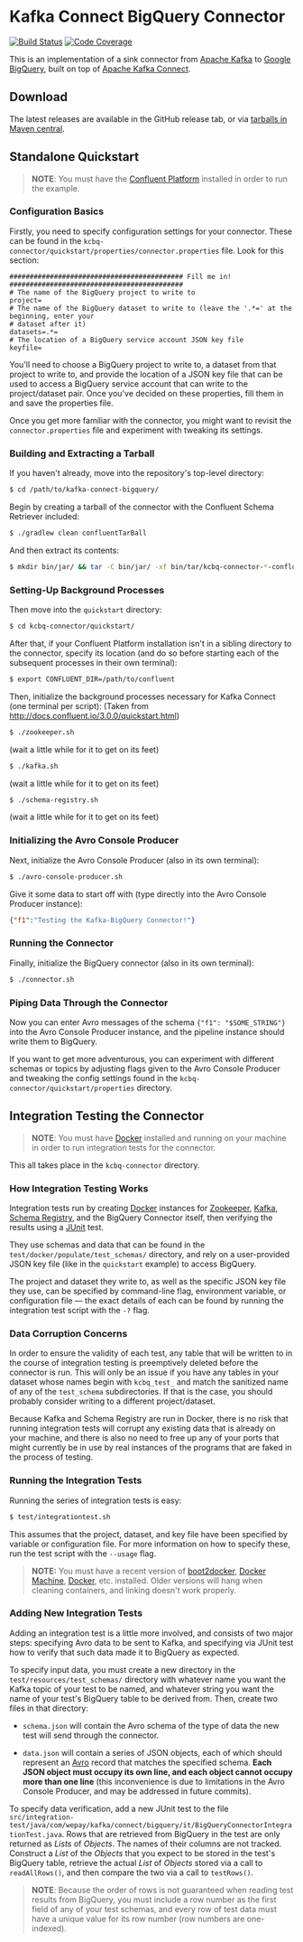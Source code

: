 # Kafka Connect BigQuery Connector

[![Build Status](https://img.shields.io/travis/wepay/kafka-connect-bigquery.svg?style=flat-square)](https://travis-ci.org/wepay/kafka-connect-bigquery)
[![Code Coverage](https://img.shields.io/codecov/c/github/wepay/kafka-connect-bigquery.svg?style=flat-square)](https://codecov.io/gh/wepay/kafka-connect-bigquery)

This is an implementation of a sink connector from [Apache Kafka] to [Google BigQuery], built on top 
of [Apache Kafka Connect].

## Download

The latest releases are available in the GitHub release tab, or via [tarballs in Maven central](http://search.maven.org/#search%7Cga%7C1%7Ca%3A%22kcbq-connector%22).

## Standalone Quickstart

> **NOTE**: You must have the [Confluent Platform] installed in order to run the example.

### Configuration Basics

Firstly, you need to specify configuration settings for your connector. These can be found in the 
`kcbq-connector/quickstart/properties/connector.properties` file. Look for this section:

```plain
########################################### Fill me in! ###########################################
# The name of the BigQuery project to write to
project=
# The name of the BigQuery dataset to write to (leave the '.*=' at the beginning, enter your
# dataset after it)
datasets=.*=
# The location of a BigQuery service account JSON key file
keyfile=
```

You'll need to choose a BigQuery project to write to, a dataset from that project to write to, and
provide the location of a JSON key file that can be used to access a BigQuery service account that
can write to the project/dataset pair. Once you've decided on these properties, fill them in and
save the properties file.

Once you get more familiar with the connector, you might want to revisit the `connector.properties`
file and experiment with tweaking its settings.
   
### Building and Extracting a Tarball

If you haven't already, move into the repository's top-level directory:

```bash
$ cd /path/to/kafka-connect-bigquery/
```

Begin by creating a tarball of the connector with the Confluent Schema Retriever included:

```bash
$ ./gradlew clean confluentTarBall
```

And then extract its contents:

```bash
$ mkdir bin/jar/ && tar -C bin/jar/ -xf bin/tar/kcbq-connector-*-confluent-dist.tar
```

### Setting-Up Background Processes

Then move into the `quickstart` directory:

```bash
$ cd kcbq-connector/quickstart/
```

After that, if your Confluent Platform installation isn't in a sibling directory to the connector, 
specify its location (and do so before starting each of the subsequent processes in their own 
terminal):

```bash
$ export CONFLUENT_DIR=/path/to/confluent
```

Then, initialize the background processes necessary for Kafka Connect (one terminal per script):
(Taken from http://docs.confluent.io/3.0.0/quickstart.html)

```bash
$ ./zookeeper.sh
```

(wait a little while for it to get on its feet)

```bash
$ ./kafka.sh
```

(wait a little while for it to get on its feet)

```bash
$ ./schema-registry.sh
```

(wait a little while for it to get on its feet)

### Initializing the Avro Console Producer

Next, initialize the Avro Console Producer (also in its own terminal):

```bash
$ ./avro-console-producer.sh
```

Give it some data to start off with (type directly into the Avro Console Producer instance):

```json
{"f1":"Testing the Kafka-BigQuery Connector!"}
```

### Running the Connector

Finally, initialize the BigQuery connector (also in its own terminal):

```bash
$ ./connector.sh
```

### Piping Data Through the Connector

Now you can enter Avro messages of the schema `{"f1": "$SOME_STRING"}` into the Avro Console 
Producer instance, and the pipeline instance should write them to BigQuery.

If you want to get more adventurous, you can experiment with different schemas or topics by 
adjusting flags given to the Avro Console Producer and tweaking the config settings found in the 
`kcbq-connector/quickstart/properties` directory.

## Integration Testing the Connector

> **NOTE**: You must have [Docker] installed and running on your machine in order to run integration
tests for the connector.

This all takes place in the `kcbq-connector` directory.

### How Integration Testing Works

Integration tests run by creating [Docker] instances for [Zookeeper], [Kafka], [Schema Registry], 
and the BigQuery Connector itself, then verifying the results using a [JUnit] test.

They use schemas and data that can be found in the `test/docker/populate/test_schemas/` directory, 
and rely on a user-provided JSON key file (like in the `quickstart` example) to access BigQuery.

The project and dataset they write to, as well as the specific JSON key file they use, can be
specified by command-line flag, environment variable, or configuration file — the exact details of
each can be found by running the integration test script with the `-?` flag.

### Data Corruption Concerns

In order to ensure the validity of each test, any table that will be written to in the course of
integration testing is preemptively deleted before the connector is run. This will only be an issue
if you have any tables in your dataset whose names begin with `kcbq_test_` and match the sanitized
name of any of the `test_schema` subdirectories. If that is the case, you should probably consider
writing to a different project/dataset.

Because Kafka and Schema Registry are run in Docker, there is no risk that running integration 
tests will corrupt any existing data that is already on your machine, and there is also no need to 
free up any of your ports that might currently be in use by real instances of the programs that are 
faked in the process of testing.

### Running the Integration Tests

Running the series of integration tests is easy:

```bash
$ test/integrationtest.sh
```

This assumes that the project, dataset, and key file have been specified by variable or 
configuration file. For more information on how to specify these, run the test script with
the `--usage` flag.

> **NOTE:** You must have a recent version of [boot2docker], [Docker Machine], [Docker], etc.
installed. Older versions will hang when cleaning containers, and linking doesn't work properly.

### Adding New Integration Tests

Adding an integration test is a little more involved, and consists of two major steps: specifying
Avro data to be sent to Kafka, and specifying via JUnit test how to verify that such data made 
it to BigQuery as expected.

To specify input data, you must create a new directory in the `test/resources/test_schemas/`
directory with whatever name you want the Kafka topic of your test to be named, and whatever 
string you want the name of your test's BigQuery table to be derived from. Then, create two files 
in that directory:

* `schema.json` will contain the Avro schema of the type of data the new test will send
through the connector.

* `data.json` will contain a series of JSON objects, each of which should represent an [Avro] record 
that matches the specified schema. **Each JSON object must occupy its own line, and each object 
cannot occupy more than one line** (this inconvenience is due to limitations in the Avro 
Console Producer, and may be addressed in future commits).

To specify data verification, add a new JUnit test to the file 
`src/integration-test/java/com/wepay/kafka/connect/bigquery/it/BigQueryConnectorIntegrationTest.java`.
Rows that are retrieved from BigQuery in the test are only returned as _Lists_ of _Objects_. The 
names of their columns are not tracked. Construct a _List_ of the _Objects_ that you expect to be 
stored in the test's BigQuery table, retrieve the actual _List_ of _Objects_ stored via a call to 
`readAllRows()`, and then compare the two via a call to `testRows()`.

> **NOTE**: Because the order of rows is not guaranteed when reading test results from BigQuery, 
you must include a row number as the first field of any of your test schemas, and every row of test 
data must have a unique value for its row number (row numbers are one-indexed).

  [Apache Avro]: https://avro.apache.org
  [Apache Kafka Connect]: http://docs.confluent.io/3.0.0/connect/
  [Apache Kafka]: http://kafka.apache.org
  [Apache Maven]: https://maven.apache.org
  [Avro]: https://avro.apache.org
  [BigQuery]: https://cloud.google.com/bigquery/
  [boot2docker]: http://boot2docker.io
  [Confluent Platform]: http://docs.confluent.io/3.0.0/installation.html
  [Docker Machine]: https://docs.docker.com/machine/
  [Docker]: https://www.docker.com
  [Google BigQuery]: https://cloud.google.com/bigquery/
  [JUnit]: http://junit.org
  [Kafka Connect]: http://docs.confluent.io/3.0.0/connect/
  [Kafka]: http://kafka.apache.org
  [Maven]: https://maven.apache.org
  [Schema Registry]: https://github.com/confluentinc/schema-registry
  [Semantic Versioning]: http://semver.org
  [Zookeeper]: https://zookeeper.apache.org
